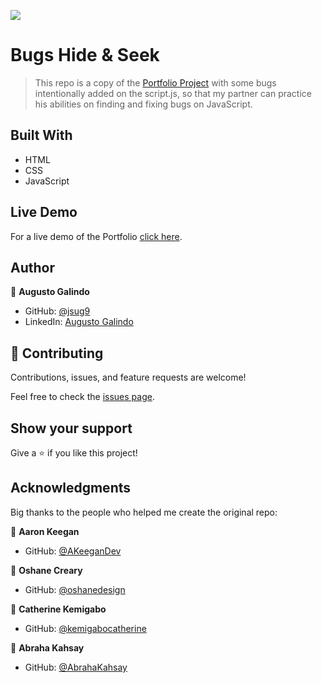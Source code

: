 ![](https://img.shields.io/badge/Microverse-blueviolet)

# Bugs Hide & Seek

> This repo is a copy of the [Portfolio Project](https://github.com/jsug9/Portfolio) with some bugs intentionally added on the script.js, so that my partner can practice his abilities on finding and fixing bugs on JavaScript.

## Built With

- HTML
- CSS
- JavaScript

## Live Demo

For a live demo of the Portfolio [click here](https://jsug9.github.io/Portfolio/).

## Author

👤 **Augusto Galindo**

- GitHub: [@jsug9](https://github.com/jsug9)
- LinkedIn: [Augusto Galindo](https://www.linkedin.com/in/augustogalindo/)

## 🤝 Contributing

Contributions, issues, and feature requests are welcome!

Feel free to check the [issues page](https://github.com/jsug9/Portfolio/issues).

## Show your support

Give a ⭐️ if you like this project!

## Acknowledgments

Big thanks to the people who helped me create the original repo:

👤 **Aaron Keegan**

- GitHub: [@AKeeganDev](https://github.com/AKeeganDev)

👤 **Oshane Creary**

- GitHub: [@oshanedesign](https://github.com/oshanedesign)

👤 **Catherine Kemigabo**

- GitHub: [@kemigabocatherine](https://github.com/kemigabocatherine)

👤 **Abraha Kahsay**

- GitHub: [@AbrahaKahsay](https://github.com/AbrahaKahsay)